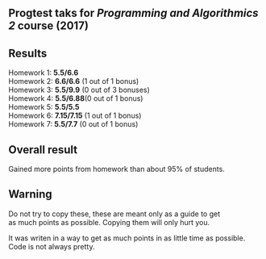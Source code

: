 ## Progtest taks for _Programming and Algorithmics 2_ course (2017)

## Results
Homework 1: __5.5/6.6__<br/>
Homework 2: __6.6/6.6__ (1 out of 1 bonus)<br/>
Homework 3: __5.5/9.9__ (0 out of 3 bonuses)<br/>
Homework 4: __5.5/6.88__(0 out of 1 bonus)<br/>
Homework 5: __5.5/5.5__<br/>
Homework 6: __7.15/7.15__ (1 out of 1 bonus)<br/>
Homework 7: __5.5/7.7__ (0 out of 1 bonus)

## Overall result
Gained more points from homework than about 95% of students.

## Warning
Do not try to copy these, these are meant only as a guide to get<br/> as much points as possible. Copying them will only hurt you.

It was writen in a way to get as much points in as little time as possible. Code is not always pretty.
